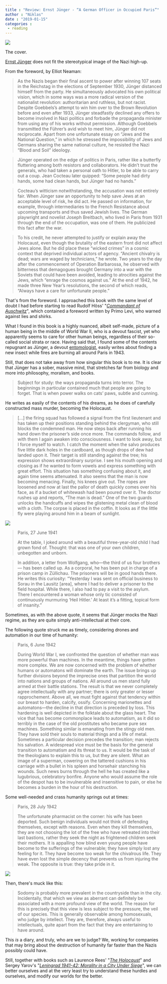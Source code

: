 ```yaml
---
title : "Review: Ernst Jünger - “A German Officer in Occupied Paris”"
author : "Niklas"
date : "2019-01-15"
categories : 
 - reading
---
```


![](https://niklasblog.com/wp-content/cover144356-large.jpg)

The cover.

[Ernst Jünger](https://en.wikipedia.org/wiki/Ernst_Jünger) does not fit the stereotypical image of the Nazi high-up.

From the foreword, by Elliot Neaman:

> As the Nazis began their final ascent to power after winning 107 seats in the Reichstag in the elections of September 1930, Jünger distanced himself from the party. He simultaneously advocated his own political vision, which in some ways was a more radical version of the nationalist revolution: authoritarian and ruthless, but not racist. Despite Goebbels’s attempt to win him over to the Brown Revolution before and even after 1933, Jünger steadfastly declined any offers to become involved in Nazi politics and forbade the propaganda minister from using any of his works without permission. Although Goebbels transmitted the Führer’s avid wish to meet him, Jünger did not reciprocate. Apart from one unfortunate essay on “Jews and the National Question,” in which he stressed the impossibility of Jews and Germans sharing the same national culture, he resisted the Nazi “Blood and Soil” ideology.

> Jünger operated on the edge of politics in Paris, rather like a butterfly fluttering among both resistors and collaborators. He didn’t trust the generals, who had taken a personal oath to Hitler, to be able to carry out a coup. Jean Cocteau later quipped: “Some people had dirty hands, some had clean hands, but Jünger had no hands.”

> Cocteau’s witticism notwithstanding, the accusation was not entirely fair. When Jünger saw an opportunity to help save Jews at an acceptable level of risk, he did act. He passed on information, for example, through intermediaries to the French Resistance about upcoming transports and thus saved Jewish lives. The German playwright and novelist Joseph Breitbach, who lived in Paris from 1931 through the end of the occupation, was one of them. He publicized this fact after the war.

> To his credit, he never attempted to justify or explain away the Holocaust, even though the brutality of the eastern front did not affect Jews alone. But he did place these “wicked crimes” in a cosmic context that deprived individual actors of agency. “Ancient chivalry is dead; wars are waged by technicians,” he wrote. Two years to the day after the commencement of Operation Barbarossa, he observed with bitterness that demagogues brought Germany into a war with the Soviets that could have been avoided, leading to atrocities against the Jews, which “enrage the cosmos against us.” At the end of 1942, he made three New Year’s resolutions, the second of which reads, “Always have a care for unfortunate people.”

That's from the foreword. I approached this book with the same level of doubt I had before starting to read Rudolf Höss' "_[Commandant of Auschwitz](https://niklasblog.com/?p=13246)_", which contained a foreword written by Primo Levi, who warned against lies and shirks.

What I found in this book is a highly nuanced, albeit self-made, picture of a human being in the middle of World War II, who is a devout fascist, yet who apparently seems to care for other human beings, regardless of their so-called social strata or race. Having said that, I found some of the contents repugnant as Jünger, a devout [entomologist](https://en.wikipedia.org/wiki/Entomology), easily writes about finding a new insect while fires are burning all around Paris in 1943.

Still, that does not take away from how singular this book is to me. It is clear that Jünger has a sober, massive mind, that stretches far from biology and more into philosophy, moralism, and books.

> Subject for study: the ways propaganda turns into terror. The beginnings in particular contained much that people are going to forget. That is when power walks on cats’ paws, subtle and cunning.

He writes as easily of the contents of his dreams, as he does of carefully constructed mass murder, becoming the Holocaust.

> \[...\] the firing squad has followed a signal from the first lieutenant and has taken up their positions standing behind the clergyman, who still blocks the condemned man. He now steps back after running his hand down the prisoner’s side once more. The commands follow, and with them I again awaken into consciousness. I want to look away, but I force myself to watch. I catch the moment when the salvo produces five little dark holes in the cardboard, as though drops of dew had landed upon it. Their target is still standing against the tree; his expression shows extraordinary surprise. I see his mouth opening and closing as if he wanted to form vowels and express something with great effort. This situation has something confusing about it, and again time seems attenuated. It also seems that the man is now becoming menacing. Finally, his knees give out. The ropes are loosened and now at last the pallor of death quickly comes over his face, as if a bucket of whitewash had been poured over it. The doctor rushes up and reports, “The man is dead.” One of the two guards unlocks the handcuffs and wipes the glistening metal clean of blood with a cloth. The corpse is placed in the coffin. It looks as if the little fly were playing around him in a beam of sunlight.

![](https://niklasblog.com/wp-content/16979949.png)

> Paris, 27 June 1941
> 
> At the table, I joked around with a beautiful three-year-old child I had grown fond of. Thought: that was one of your own children, unbegotten and unborn.

> In addition, a letter from Wolfgang, who—the third of us four brothers— has been called up. As a corporal, he has been put in charge of a prison camp in Züllichau. The prisoners will be in good hands there. He writes this curiosity: “Yesterday I was sent on official business to Sorau in the Lausitz \[area\], where I had to deliver a prisoner to the field hospital. While there, I also had to pay a visit to the asylum. There I encountered a woman whose only tic consisted of continuously murmuring ‘Heil Hitler.’ At least it’s a fitting, topical form of insanity.”

Sometimes, as with the above quote, it seems that Jünger mocks the Nazi regime, as they are quite simply anti-intellectual at their core.

The following quote struck me as timely, considering drones and automation in our time of humanity:

> Paris, 6 June 1942
> 
> During World War I, we confronted the question of whether man was more powerful than machines. In the meantime, things have gotten more complex. We are now concerned with the problem of whether humans or automatons will dominate the earth. The issue brings up further divisions beyond the imprecise ones that partition the world into nations and groups of nations. All around us men stand fully armed at their battle stations. The result is that we never completely agree intellectually with any partner; there is only greater or lesser rapprochement. Above all, we must fight against that tendency within our breast to harden, calcify, ossify. Concerning marionettes and automatons—the decline in that direction is preceded by loss. This hardening is well depicted in the folktale about the glass heart. The vice that has become commonplace leads to automatism, as it did so terribly in the case of the old prostitutes who became pure sex machines. Something similar is emanating from the stingy old men. They have sold their souls to material things and a life of metal. Sometimes a particular decision precedes the transition; man rejects his salvation. A widespread vice must be the basis for the general transition to automatism and its threat to us. It would be the task of the theologians to explain this to us, but they are silent. What an image of a superman, cowering on the tattered cushions in his carriage with a bullet in his spleen and horsehair stanching his wounds. Such news burns through the hell he has created like a lugubrious, celebratory bonfire. Anyone who would assume the role of the despot has to be invulnerable and insensitive to pain, or else he becomes a burden in the hour of his destruction.

Some well-needed and crass humanity springs out at times:

> Paris, 28 July 1942
> 
> The unfortunate pharmacist on the corner: his wife has been deported. Such benign individuals would not think of defending themselves, except with reasons. Even when they kill themselves, they are not choosing the lot of the free who have retreated into their last bastions, rather they seek the night as frightened children seek their mothers. It is appalling how blind even young people have become to the sufferings of the vulnerable; they have simply lost any feeling for it. They have become too weak for the chivalrous life. They have even lost the simple decency that prevents us from injuring the weak. The opposite is true: they take pride in it.

![](https://niklasblog.com/wp-content/16979945.png)

Then, there's muck like this:

> Sodomy is probably more prevalent in the countryside than in the city. Incidentally, that which we view as aberrant can definitely be associated with a more profound view of the world. The reason for this is precisely that this view is less subject to the pressure, the veil of our species. This is generally observable among homosexuals, who judge by intellect. They are, therefore, always useful to intellectuals, quite apart from the fact that they are entertaining to have around.

This _is_ a diary, and truly, who are we to judge? We, working for companies that may bring about the destruction of humanity far faster than the Nazis possibly could have.

Still, together with books such as Laurence Rees' "_[The Holocaust](https://niklasblog.com/?p=20038)_" and Sergey Yarov's "_[Leningrad 1941-42: Morality in a City Under Siege](https://niklasblog.com/?p=20963)_", we can better ourselves and at the very least try to understand these hurdles and ourselves, and modify our worlds for the better.
